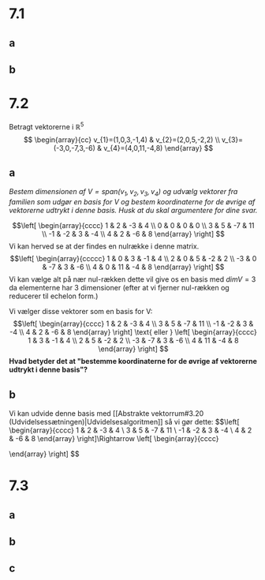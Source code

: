 # 7.1
## a

## b

# 7.2
Betragt vektorerne i $\mathbb{R}^{5}$
$$
\begin{array}{cc}
v_{1}=(1,0,3,-1,4) & v_{2}=(2,0,5,-2,2) \\ v_{3}=(-3,0,-7,3,-6) & v_{4}=(4,0,11,-4,8)
\end{array}
$$
## a
*Bestem dimensionen af $V=span(v_{1},v_{2},v_{3},v_{4})$ og udvælg vektorer fra familien som udgør en basis for V og bestem koordinaterne for de øvrige af vektorerne udtrykt i denne basis. Husk at du skal argumentere for dine svar.*

$$\left[
\begin{array}{cccc}
1 & 2 & -3 & 4 \\ 
0 & 0 & 0 & 0 \\ 
3 & 5 & -7 & 11 \\ 
-1 & -2 & 3 & -4 \\ 
4 & 2 & -6 & 8
\end{array}
\right] $$
Vi kan herved se at der findes en nulrække i denne matrix.
$$\left[
\begin{array}{ccccc}
1 & 0 & 3 & -1 & 4 \\ 
2 & 0 & 5 & -2 & 2 \\ 
-3 & 0 & -7 & 3 & -6 \\ 
4 & 0 & 11 & -4 & 8
\end{array}
\right] $$
Vi kan vælge alt på nær nul-rækken dette vil give os en basis med $dim V=3$ da elementerne har 3 dimensioner (efter at vi fjerner nul-rækken og reducerer til echelon form.)

Vi vælger disse vektorer som en basis for V:
$$\left[
\begin{array}{cccc}
1 & 2 & -3 & 4 \\ 
3 & 5 & -7 & 11 \\ 
-1 & -2 & 3 & -4 \\ 
4 & 2 & -6 & 8
\end{array}
\right] \text{ eller }
\left[
\begin{array}{cccc}
1  & 3 & -1 & 4 \\ 
2  & 5 & -2 & 2 \\ 
-3  & -7 & 3 & -6 \\ 
4  & 11 & -4 & 8
\end{array}
\right] $$
**Hvad betyder det at "bestemme koordinaterne for de øvrige af vektorerne udtrykt i denne basis"?**
## b
Vi kan udvide denne basis med [[Abstrakte vektorrum#3.20 (Udvidelsessætningen)|Udvidelsesalgoritmen]] så vi gør dette:
$$\left[
\begin{array}{cccc}
1 & 2 & -3 & 4 \\ 
3 & 5 & -7 & 11 \\ 
-1 & -2 & 3 & -4 \\ 
4 & 2 & -6 & 8
\end{array}
\right]\Rightarrow 
\left[
\begin{array}{cccc}

\end{array}
\right] $$

# 7.3
## a

## b

## c
